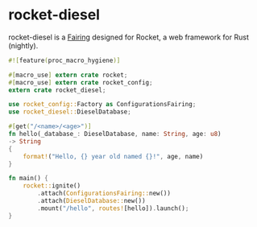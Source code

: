 # rocket-diesel

rocket-diesel is a [Fairing](https://api.rocket.rs/v0.4/rocket/fairing/trait.Fairing.html)
designed for Rocket, a web framework for Rust (nightly).

```rust
#![feature(proc_macro_hygiene)]

#[macro_use] extern crate rocket;
#[macro_use] extern crate rocket_config;
extern crate rocket_diesel;

use rocket_config::Factory as ConfigurationsFairing;
use rocket_diesel::DieselDatabase;

#[get("/<name>/<age>")]
fn hello(_database_: DieselDatabase, name: String, age: u8)
-> String
{
    format!("Hello, {} year old named {}!", age, name)
}

fn main() {
    rocket::ignite()
        .attach(ConfigurationsFairing::new())
        .attach(DieselDatabase::new())
        .mount("/hello", routes![hello]).launch();
}
```